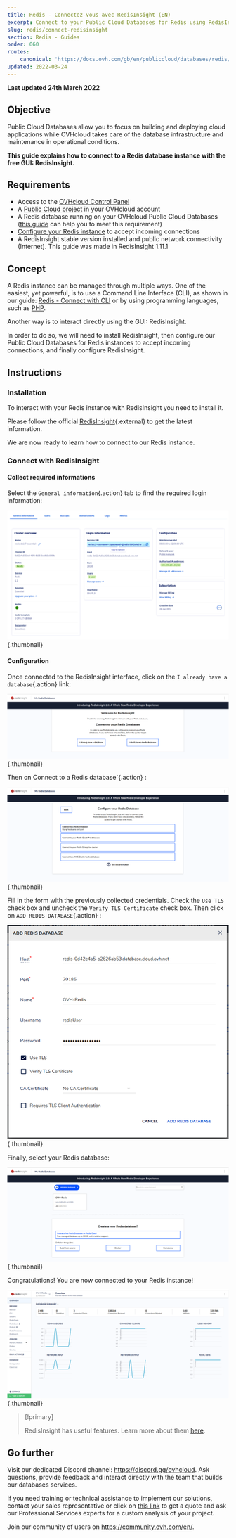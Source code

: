```yaml
---
title: Redis - Connectez-vous avec RedisInsight (EN)
excerpt: Connect to your Public Cloud Databases for Redis using RedisInsight
slug: redis/connect-redisinsight
section: Redis - Guides
order: 060
routes:
    canonical: 'https://docs.ovh.com/gb/en/publiccloud/databases/redis/connect-redisinsight/'
updated: 2022-03-24
---
```


**Last updated 24th March 2022**

## Objective

Public Cloud Databases allow you to focus on building and deploying cloud applications while OVHcloud takes care of the database infrastructure and maintenance in operational conditions.

**This guide explains how to connect to a Redis database instance with the free GUI: RedisInsight.**

## Requirements

- Access to the [OVHcloud Control Panel](https://www.ovh.com/auth/?action=gotomanager&from=https://www.ovh.com/fr/&ovhSubsidiary=fr)
- A [Public Cloud project](https://www.ovhcloud.com/fr/public-cloud/) in your OVHcloud account
- A Redis database running on your OVHcloud Public Cloud Databases ([this guide](https://docs.ovh.com/fr/publiccloud/databases/getting-started/) can help you to meet this requirement)
- [Configure your Redis instance](https://docs.ovh.com/fr/publiccloud/databases/redis/configure-redis-instance/) to accept incoming connections
- A RedisInsight stable version installed and public network connectivity (Internet). This guide was made in RedisInsight 1.11.1

## Concept

A Redis instance can be managed through multiple ways.
One of the easiest, yet powerful, is to use a Command Line Interface (CLI), as shown in our guide: [Redis - Connect with CLI](https://docs.ovh.com/fr/publiccloud/databases/redis/connect-cli/) or by using programming languages, such as [PHP](https://docs.ovh.com/fr/publiccloud/databases/redis/connect-php/).

Another way is to interact directly using the GUI: RedisInsight.

In order to do so, we will need to install RedisInsight, then configure our Public Cloud Databases for Redis instances to accept incoming connections, and finally configure RedisInsight.

## Instructions

### Installation

To interact with your Redis instance with RedisInsight you need to install it.

Please follow the official [RedisInsight](https://docs.redis.com/latest/ri/installing){.external} to get the latest information.

We are now ready to learn how to connect to our Redis instance.

### Connect with RedisInsight

#### Collect required informations

Select the `General information`{.action} tab to find the required login information:

![Login information tab](images/redis_06_connect_redisinsight-20220209095337130.png){.thumbnail}

#### Configuration

Once connected to the RedisInsight interface, click on the `I already have a database`{.action} link:

![Redis first screen](images/redis_06_connect_redisinsight-20220207114821477.png){.thumbnail}

Then on Connect to a Redis database`{.action} :

![Configure your Redis database](images/redis_06_connect_redisinsight-2022020711515517.png){.thumbnail}

Fill in the form with the previously collected credentials. Check the `Use TLS` check box and uncheck the `Verify TLS Certificate` check box. Then click on `ADD REDIS DATABASE`{.action} :

![Add Redis database](images/redis_06_connect_redisinsight-20220207120005204.png){.thumbnail}

Finally, select your Redis database:

![Dashboard](images/redis_06_connect_redisinsight-20220209095424435.png){.thumbnail}

Congratulations! You are now connected to your Redis instance!

![Result](images/redis_06_connect_redisinsight-20220209095533690.png){.thumbnail}

> [!primary]
>
> RedisInsight has useful features.
> Learn more about them [here](https://redis.com/redis-enterprise/redis-insight/).
>

## Go further

Visit our dedicated Discord channel: <https://discord.gg/ovhcloud>. Ask questions, provide feedback and interact directly with the team that builds our databases services.

If you need training or technical assistance to implement our solutions, contact your sales representative or click on [this link](https://www.ovhcloud.com/fr/professional-services/) to get a quote and ask our Professional Services experts for a custom analysis of your project.

Join our community of users on <https://community.ovh.com/en/>.
